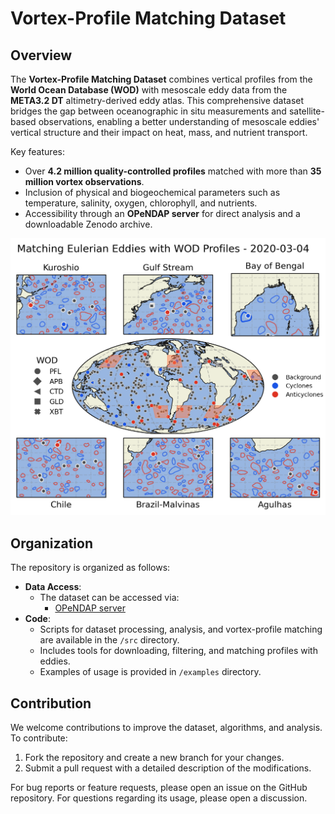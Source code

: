 # Vortex-Profile Matching Dataset



## Overview
The **Vortex-Profile Matching Dataset** combines vertical profiles from the **World Ocean Database (WOD)** with mesoscale eddy data from the **META3.2 DT** altimetry-derived eddy atlas. This comprehensive dataset bridges the gap between oceanographic in situ measurements and satellite-based observations, enabling a better understanding of mesoscale eddies' vertical structure and their impact on heat, mass, and nutrient transport.

Key features:
- Over **4.2 million quality-controlled profiles** matched with more than **35 million vortex observations**.
- Inclusion of physical and biogeochemical parameters such as temperature, salinity, oxygen, chlorophyll, and nutrients.
- Accessibility through an **OPeNDAP server** for direct analysis and a downloadable Zenodo archive.

![Matching Profiles with Vortices Globally](img/matching_global.png)

## Organization
The repository is organized as follows:
- **Data Access**:
  - The dataset can be accessed via:
    - [OPeNDAP server](http://www.smast.umassd.edu:8081/thredds/catalog/Vortex_profiles/vortex_profiles/catalog.html)
- **Code**:
  - Scripts for dataset processing, analysis, and vortex-profile matching are available in the `/src` directory.
  - Includes tools for downloading, filtering, and matching profiles with eddies.
  - Examples of usage is provided in `/examples` directory.
 
## Contribution
We welcome contributions to improve the dataset, algorithms, and analysis. To contribute:
1. Fork the repository and create a new branch for your changes.
2. Submit a pull request with a detailed description of the modifications.

For bug reports or feature requests, please open an issue on the GitHub repository.
For questions regarding its usage, please open a discussion.

